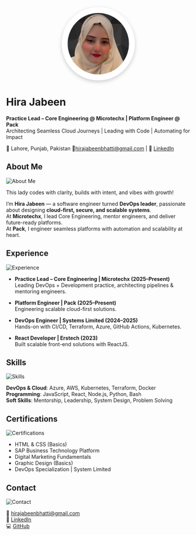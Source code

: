 <!-- Hero Banner -->
<!-- <p align="left">
  <img src="https://img.freepik.com/free-vector/gradient-abstract-banner-with-wavy-shapes_23-2149120356.jpg" alt="Hero Banner" width="100%">
</p> -->

<!-- Profile Image (Your own image) -->
<p align="center">
<img src="./assests/images/linkedin-profile.png" alt="Hira Jabeen" width="200" style="border-radius:50%; box-shadow:0px 4px 12px rgba(0,0,0,0.2)">
</p>

# Hira Jabeen  
**Practice Lead – Core Engineering @ Microtechx | Platform Engineer @ Pack**  
Architecting Seamless Cloud Journeys | Leading with Code | Automating for Impact  

📍 Lahore, Punjab, Pakistan
📧[hirajabeenbhatti@gmail.com](mailto:hirajabeenbhatti@gmail.com) | 🔗 [LinkedIn](https://www.linkedin.com/in/hira-rajputdeveloper/)  



## About Me  
<p align="left">
  <img src="https://cdn-icons-png.flaticon.com/512/3135/3135715.png" alt="About Me" width="100">
</p>

This lady codes with clarity, builds with intent, and vibes with growth!  

I’m **Hira Jabeen** — a software engineer turned **DevOps leader**, passionate about designing **cloud-first, secure, and scalable systems**.  
At **Microtechx**, I lead Core Engineering, mentor engineers, and deliver future-ready platforms.  
At **Pack**, I engineer seamless platforms with automation and scalability at heart.  



## Experience  
<p align="left">
  <img src="https://cdn-icons-png.flaticon.com/512/2942/2942076.png" alt="Experience" width="100">
</p>

- **Practice Lead – Core Engineering | Microtechx (2025–Present)**  
   Leading DevOps + Development practice, architecting pipelines & mentoring engineers.  

- **Platform Engineer | Pack (2025–Present)**  
   Engineering scalable cloud-first solutions.  

- **DevOps Engineer | Systems Limited (2024–2025)**  
   Hands-on with CI/CD, Terraform, Azure, GitHub Actions, Kubernetes.  

- **React Developer | Erstech (2023)**  
   Built scalable front-end solutions with ReactJS.  



## Skills  
<p align="left">
  <img src="https://cdn-icons-png.flaticon.com/512/889/889647.png" alt="Skills" width="100">
</p>

**DevOps & Cloud**: Azure, AWS, Kubernetes, Terraform, Docker  
**Programming**: JavaScript, React, Node.js, Python, Bash  
**Soft Skills**: Mentorship, Leadership, System Design, Problem Solving  



## Certifications  
<p align="left">
  <img src="https://cdn-icons-png.flaticon.com/512/1048/1048953.png" alt="Certifications" width="100">
</p>

- HTML & CSS (Basics)  
- SAP Business Technology Platform  
- Digital Marketing Fundamentals  
- Graphic Design (Basics)  
- DevOps Specialization | System Limited  



## Contact  
<p align="left">
  <img src="https://cdn-icons-png.flaticon.com/512/561/561127.png" alt="Contact" width="100">
</p>

📧 [hirajabeenbhatti@gmail.com](mailto:hirajabeenbhatti@gmail.com)  
🔗 [LinkedIn](https://www.linkedin.com/in/hira-rajputdeveloper/)  
💻 [GitHub](https://github.com/HiraJabeen01)  
